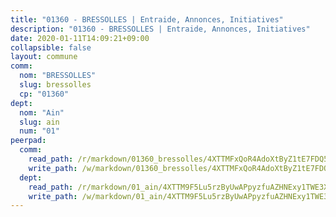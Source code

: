 ```yaml
---
title: "01360 - BRESSOLLES | Entraide, Annonces, Initiatives"
description: "01360 - BRESSOLLES | Entraide, Annonces, Initiatives"
date: 2020-01-11T14:09:21+09:00
collapsible: false
layout: commune
comm:
  nom: "BRESSOLLES"
  slug: bressolles
  cp: "01360"
dept:
  nom: "Ain"
  slug: ain
  num: "01"
peerpad:
  comm:
    read_path: /r/markdown/01360_bressolles/4XTTMFxQoR4AdoXtByZ1tE7FDQ5qCgm2RuFmDyHaULg3GTzag
    write_path: /w/markdown/01360_bressolles/4XTTMFxQoR4AdoXtByZ1tE7FDQ5qCgm2RuFmDyHaULg3GTzag-K3TgUW769dfLNKwFhojzYhcudYVThcWuFaBn9TzTDSLEDKxata8ZrJbb9JxTtJ7vnbcPHqHp4Erku5t9SCPbyYnpDYdrBz62smDNKd6mPUKLBNx63kVJgvFFe2ShEG3fdG94QhqW
  dept:
    read_path: /r/markdown/01_ain/4XTTM9F5Lu5rzByUwAPpyzfuAZHNExy1TWE3X3wiTrPFfiAJr
    write_path: /w/markdown/01_ain/4XTTM9F5Lu5rzByUwAPpyzfuAZHNExy1TWE3X3wiTrPFfiAJr-K3TgUnxzeFoJA4CB58vXNvKXURJneTNZHUsypAQGicGiZu7AS2sPbjspGpj7s3MmMv58YhkLaSUMQMHaiKAfoMv6wF36Urxbqqh8MmnXpnKkbVhnAishABEkMRAiyAt8GGJ1Jer2
---
```


